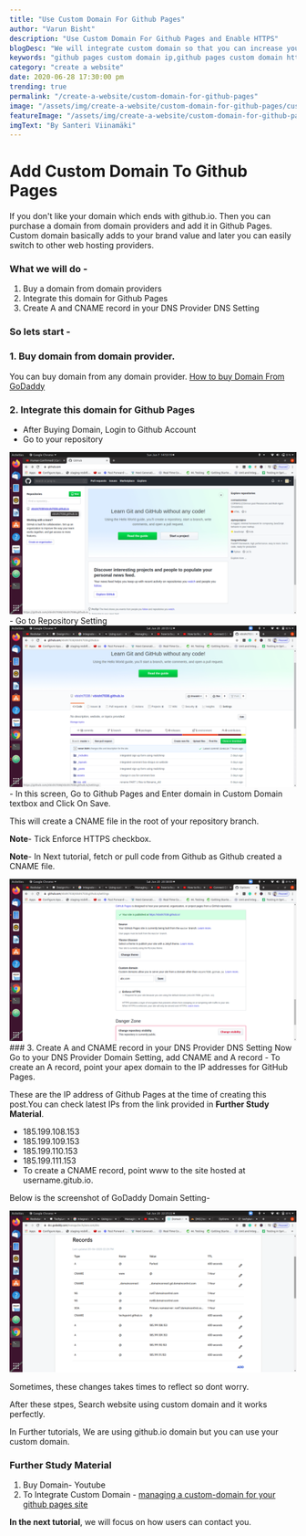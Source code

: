 ```yaml
---
title: "Use Custom Domain For Github Pages"
author: "Varun Bisht"
description: "Use Custom Domain For Github Pages and Enable HTTPS"
blogDesc: "We will integrate custom domain so that you can increase your brand value and will enable HTTPS for authencity."
keywords: "github pages custom domain ip,github pages custom domain https,github pages custom domain godaddy,use your own domain name github pages,github pages custom domain name,github pages cname file"
category: "create a website"
date: 2020-06-28 17:30:00 pm
trending: true
permalink: "/create-a-website/custom-domain-for-github-pages"
image: "/assets/img/create-a-website/custom-domain-for-github-pages/custom_domain.jpg"
featureImage: "/assets/img/create-a-website/custom-domain-for-github-pages/custom_domain.jpg"
imgText: "By Santeri Viinamäki"
---
```

# Add Custom Domain To Github Pages

If you don't like your domain which ends with github.io. Then you can purchase a domain from domain providers and add it in Github Pages.
Custom domain basically adds to your brand value and later you can easily switch to other web hosting providers.

### What we will do -
1. Buy a domain from domain providers
2. Integrate this domain for Github Pages
3. Create A and CNAME record in your DNS Provider DNS Setting

### So lets start -

### 1. Buy domain from domain provider.
You can buy domain from any domain provider.
[How to buy Domain From GoDaddy](https://www.youtube.com/watch?v=ONyEEfNxHcQ "How to buy Domain From GoDaddy")

### 2. Integrate this domain for Github Pages
- After Buying Domain, Login to Github Account
- Go to your repository
<div class="imgCont">
  <img alt="Github Repository Option" title="Github Repository Option" src="/assets/img/create-a-website/custom-domain-for-github-pages/repository_option.png" />
</div>
- Go to Repository Setting
<div class="imgCont">
  <img alt="Github Repository Setting Option" title="Github Repository Setting Option" src="/assets/img/create-a-website/custom-domain-for-github-pages/repository_setting_option.png" />
</div>
- In this screen, Go to Github Pages and Enter domain in Custom Domain textbox and Click On Save.

   This will create a CNAME file in the root of your repository branch.

   **Note**- Tick Enforce HTTPS checkbox.

   **Note**- In Next tutorial, fetch or pull code from Github as Github created a CNAME file.
<div class="imgCont">
  <img alt="Github Custom Domain Option" title="Github Custom Domain Option" src="/assets/img/create-a-website/custom-domain-for-github-pages/github_custom_domain.png" />
</div>
### 3. Create A and CNAME record in your DNS Provider DNS Setting
Now Go to your DNS Provider Domain Setting, add CNAME and A record
- To create an A record, point your apex domain to the IP addresses for GitHub Pages.

   These are the IP address of Github Pages at the time of creating this post.You can check latest IPs from the link provided in **Further Study Material**.
   - 185.199.108.153
   - 185.199.109.153
   - 185.199.110.153
   - 185.199.111.153
- To create a CNAME record, point www to the site hosted at username.gitub.io.

Below is the screenshot of GoDaddy Domain Setting-
<div class="imgCont">
  <img alt="GoDaddy Domain Setting" title="GoDaddy Domain Setting" src="/assets/img/create-a-website/custom-domain-for-github-pages/DomainSettings.png" />
</div>

Sometimes, these changes takes times to reflect so dont worry.

After these stpes, Search website using custom domain and it works perfectly.

In Further tutorials, We are using github.io domain but you can use your custom domain.

### Further Study Material
1. Buy Domain- Youtube
2. To Integrate Custom Domain - [managing a custom-domain for your github pages site](https://help.github.com/en/github/working-with-github-pages/managing-a-custom-domain-for-your-github-pages-site "managing-a-custom-domain-for-your-github-pages-site")

**In the next tutorial**, we will focus on how users can contact you.

